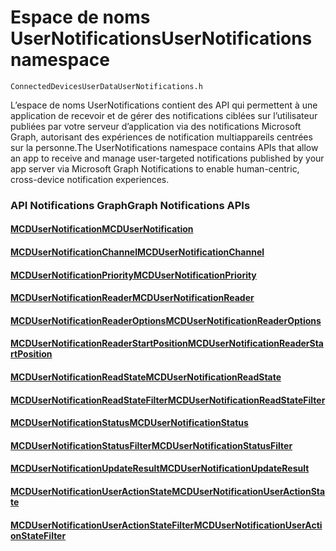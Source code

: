 # <a name="usernotifications-namespace"></a><span data-ttu-id="bc80b-101">Espace de noms UserNotifications</span><span class="sxs-lookup"><span data-stu-id="bc80b-101">UserNotifications namespace</span></span>
```
ConnectedDevicesUserDataUserNotifications.h
```
<span data-ttu-id="bc80b-102">L’espace de noms UserNotifications contient des API qui permettent à une application de recevoir et de gérer des notifications ciblées sur l’utilisateur publiées par votre serveur d’application via des notifications Microsoft Graph, autorisant des expériences de notification multiappareils centrées sur la personne.</span><span class="sxs-lookup"><span data-stu-id="bc80b-102">The UserNotifications namespace contains APIs that allow an app to receive and manage user-targeted notifications published by your app server via Microsoft Graph Notifications to enable human-centric, cross-device notification experiences.</span></span> 

### <a name="graph-notifications-apis"></a><span data-ttu-id="bc80b-103">API Notifications Graph</span><span class="sxs-lookup"><span data-stu-id="bc80b-103">Graph Notifications APIs</span></span>

#### <a name="mcdusernotificationmcdusernotificationmd"></a>[<span data-ttu-id="bc80b-104">MCDUserNotification</span><span class="sxs-lookup"><span data-stu-id="bc80b-104">MCDUserNotification</span></span>](MCDUserNotification.md)
#### <a name="mcdusernotificationchannelmcdusernotificationchannelmd"></a>[<span data-ttu-id="bc80b-105">MCDUserNotificationChannel</span><span class="sxs-lookup"><span data-stu-id="bc80b-105">MCDUserNotificationChannel</span></span>](MCDUserNotificationChannel.md)
#### <a name="mcdusernotificationprioritymcdusernotificationprioritymd"></a>[<span data-ttu-id="bc80b-106">MCDUserNotificationPriority</span><span class="sxs-lookup"><span data-stu-id="bc80b-106">MCDUserNotificationPriority</span></span>](MCDUserNotificationPriority.md)
#### <a name="mcdusernotificationreadermcdusernotificationreadermd"></a>[<span data-ttu-id="bc80b-107">MCDUserNotificationReader</span><span class="sxs-lookup"><span data-stu-id="bc80b-107">MCDUserNotificationReader</span></span>](MCDUserNotificationReader.md)
#### <a name="mcdusernotificationreaderoptionsmcdusernotificationreaderoptionsmd"></a>[<span data-ttu-id="bc80b-108">MCDUserNotificationReaderOptions</span><span class="sxs-lookup"><span data-stu-id="bc80b-108">MCDUserNotificationReaderOptions</span></span>](MCDUserNotificationReaderOptions.md)
#### <a name="mcdusernotificationreaderstartpositionmcdusernotificationreaderstartpositionmd"></a>[<span data-ttu-id="bc80b-109">MCDUserNotificationReaderStartPosition</span><span class="sxs-lookup"><span data-stu-id="bc80b-109">MCDUserNotificationReaderStartPosition</span></span>](MCDUserNotificationReaderStartPosition.md)
#### <a name="mcdusernotificationreadstatemcdusernotificationreadstatemd"></a>[<span data-ttu-id="bc80b-110">MCDUserNotificationReadState</span><span class="sxs-lookup"><span data-stu-id="bc80b-110">MCDUserNotificationReadState</span></span>](MCDUserNotificationReadState.md)
#### <a name="mcdusernotificationreadstatefiltermcdusernotificationreadstatefiltermd"></a>[<span data-ttu-id="bc80b-111">MCDUserNotificationReadStateFilter</span><span class="sxs-lookup"><span data-stu-id="bc80b-111">MCDUserNotificationReadStateFilter</span></span>](MCDUserNotificationReadStateFilter.md)
#### <a name="mcdusernotificationstatusmcdusernotificationstatusmd"></a>[<span data-ttu-id="bc80b-112">MCDUserNotificationStatus</span><span class="sxs-lookup"><span data-stu-id="bc80b-112">MCDUserNotificationStatus</span></span>](MCDUserNotificationStatus.md)
#### <a name="mcdusernotificationstatusfiltermcdusernotificationstatusfiltermd"></a>[<span data-ttu-id="bc80b-113">MCDUserNotificationStatusFilter</span><span class="sxs-lookup"><span data-stu-id="bc80b-113">MCDUserNotificationStatusFilter</span></span>](MCDUserNotificationStatusFilter.md)
#### <a name="mcdusernotificationupdateresultmcdusernotificationupdateresultmd"></a>[<span data-ttu-id="bc80b-114">MCDUserNotificationUpdateResult</span><span class="sxs-lookup"><span data-stu-id="bc80b-114">MCDUserNotificationUpdateResult</span></span>](MCDUserNotificationUpdateResult.md)
#### <a name="mcdusernotificationuseractionstatemcdusernotificationuseractionstatemd"></a>[<span data-ttu-id="bc80b-115">MCDUserNotificationUserActionState</span><span class="sxs-lookup"><span data-stu-id="bc80b-115">MCDUserNotificationUserActionState</span></span>](MCDUserNotificationUserActionState.md)
#### <a name="mcdusernotificationuseractionstatefiltermcdusernotificationuseractionstatefiltermd"></a>[<span data-ttu-id="bc80b-116">MCDUserNotificationUserActionStateFilter</span><span class="sxs-lookup"><span data-stu-id="bc80b-116">MCDUserNotificationUserActionStateFilter</span></span>](MCDUserNotificationUserActionStateFilter.md)

